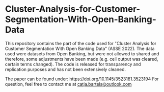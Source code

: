 # Cluster-Analysis-for-Customer-Segmentation-With-Open-Banking-Data

This repository contains the part of the code used for "Cluster Analysis for Customer Segmentation With Open Banking Data" (ASSE 2022). The data used were datasets from Open Banking, but were not allowed to shared and therefore, some adjustments have been made (e.g. cell output was cleared, certain terms changed). 
The code is released for transparency and replication purposes and has not been extensively cleaned. 

The paper can be found under: https://doi.org/10.1145/3523181.3523194
For question, feel free to contact me at catja.bartels@outlook.com



